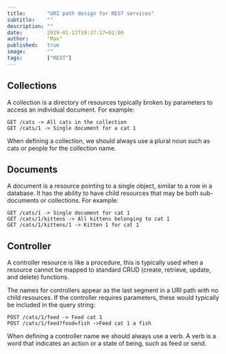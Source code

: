 ```yaml
---
title:       "URI path design for REST services"
subtitle:    ""
description: ""
date:        2019-01-12T19:37:17+01:00
author:      "Max"
published:   true
image:       ""
tags:        ["REST"]
---
```


## Collections

A collection is a directory of resources typically broken by parameters to access an individual document. For example:

```
GET /cats -> All cats in the collection
GET /cats/1 -> Single document for a cat 1
```

When defining a collection, we should always use a plural noun such as cats or people for the collection name.

## Documents

A document is a resource pointing to a single object, similar to a row in a database. It has the ability to have child resources that may be both sub-documents or collections. For example:

```
GET /cats/1 -> Single document for cat 1
GET /cats/1/kittens -> All kittens belonging to cat 1
GET /cats/1/kittens/1 -> Kitten 1 for cat 1
```

## Controller

A controller resource is like a procedure, this is typically used when a resource cannot be mapped to standard CRUD (create, retrieve, update, and delete) functions.

The names for controllers appear as the last segment in a URI path with no child resources. If the controller requires parameters, these would typically be included in the query string:

```
POST /cats/1/feed -> Feed cat 1
POST /cats/1/feed?food=fish ->Feed cat 1 a fish
```

When defining a controller name we should always use a verb. A verb is a word that indicates an action or a state of being, such as feed or send.
